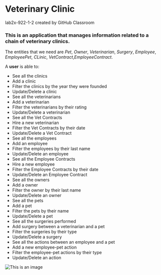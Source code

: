 # Veterinary Clinic
lab2x-922-1-2 created by GitHub Classroom

### This is an application that manages information related to a chain of veterinary clinics.

The entities that we need are *Pet*, *Owner*, *Veterinarian*, *Surgery*, *Employee*, *EmployeePet*, *CLinic*, *VetContract*,*EmployeeContract*.

A **user** is able to:
- See all the clinics
- Add a clinic
- Filter the clinics by the year they were founded
- Update/Delete a clinic
- See all the veterinarians
- Add a veterinarian
- Filter the veterinarians by their rating
- Update/Delete a veterinarian
- See all the Vet Contracts
- Hire a new veterinarian
- Filter the Vet Contracts by their date
- Update/Delete a Vet Contract
- See all the employees
- Add an employee
- Filter the employees by their last name 
- Update/Delete an employee
- See all the Employee Contracts
- Hire a new employee
- Filter the Employee Contracts by their date 
- Update/Delete an Employee Contract
- See all the owners
- Add a owner
- Filter the owner by their last name 
- Update/Delete an owner
- See all the pets
- Add a pet
- Filter the pets by their name
- Update/Delete a pet
- See all the surgeries performed
- Add surgery between a veterinarian and a pet
- Filter the surgeries by their type
- Update/Delete a surgery
- See all the actions between an employee and a pet
- Add a new employee-pet action
- Filter the employee-pet actions by their type 
- Update/Delete an action

![This is an image](https://upload.wikimedia.org/wikipedia/commons/7/70/Dog_silhouette.svg)

